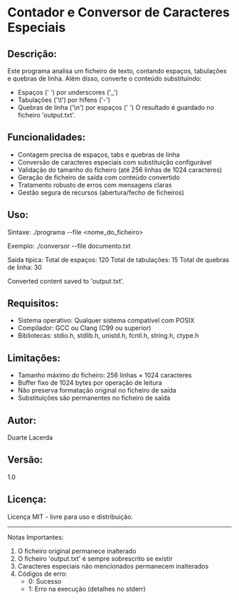 Contador e Conversor de Caracteres Especiais
============================================

Descrição:
-----------
Este programa analisa um ficheiro de texto, contando espaços, tabulações e quebras de linha. Além disso, converte o conteúdo substituindo:
- Espaços (' ') por underscores ('_')
- Tabulações ('\t') por hífens ('-')
- Quebras de linha ('\n') por espaços (' ')
O resultado é guardado no ficheiro 'output.txt'.

Funcionalidades:
----------------
- Contagem precisa de espaços, tabs e quebras de linha
- Conversão de caracteres especiais com substituição configurável
- Validação do tamanho do ficheiro (até 256 linhas de 1024 caracteres)
- Geração de ficheiro de saída com conteúdo convertido
- Tratamento robusto de erros com mensagens claras
- Gestão segura de recursos (abertura/fecho de ficheiros)

Uso:
----
Sintaxe:
  ./programa --file <nome_do_ficheiro>

Exemplo:
  ./conversor --file documento.txt

Saída típica:
Total de espaços: 120
Total de tabulações: 15
Total de quebras de linha: 30

Converted content saved to 'output.txt'.

Requisitos:
-----------
- Sistema operativo: Qualquer sistema compatível com POSIX
- Compilador: GCC ou Clang (C99 ou superior)
- Bibliotecas: stdio.h, stdlib.h, unistd.h, fcntl.h, string.h, ctype.h

Limitações:
-----------
- Tamanho máximo do ficheiro: 256 linhas × 1024 caracteres
- Buffer fixo de 1024 bytes por operação de leitura
- Não preserva formatação original no ficheiro de saída
- Substituições são permanentes no ficheiro de saída

Autor:
-------
Duarte Lacerda

Versão:
--------
1.0

Licença:
---------
Licença MIT - livre para uso e distribuição.

---

Notas Importantes:
1. O ficheiro original permanece inalterado
2. O ficheiro 'output.txt' é sempre sobrescrito se existir
3. Caracteres especiais não mencionados permanecem inalterados
4. Códigos de erro:
   - 0: Sucesso
   - 1: Erro na execução (detalhes no stderr)